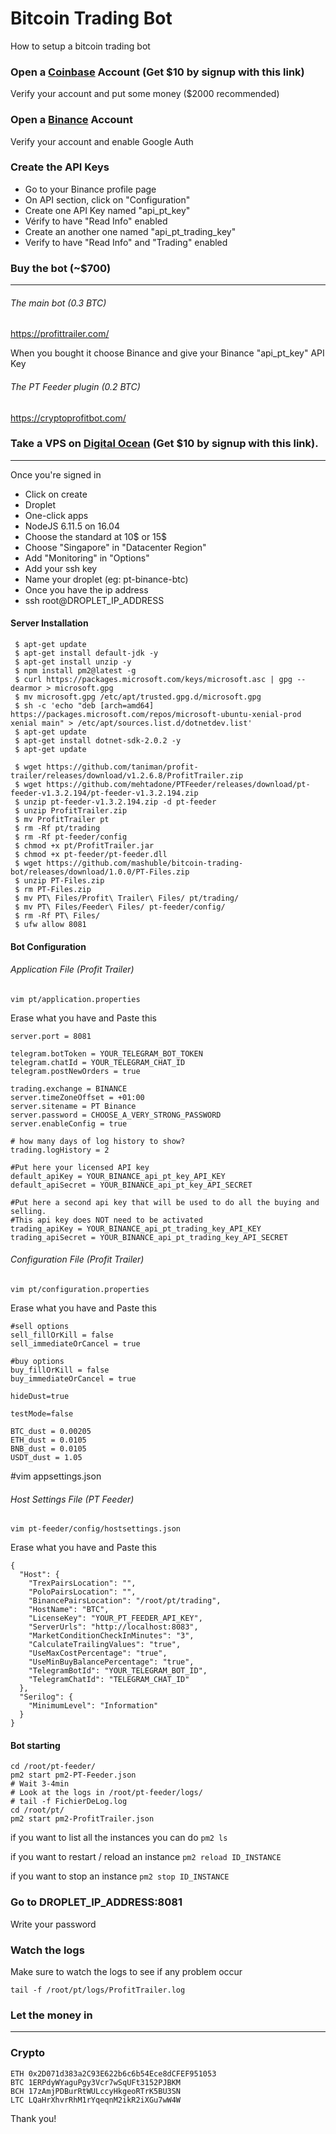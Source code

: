 # Bitcoin Trading Bot
How to setup a bitcoin trading bot

### Open a [Coinbase](https://www.coinbase.com/join/5a3108cabe6cae01470f94ec) Account (Get $10 by signup with this link)

Verify your account and put some money ($2000 recommended)

### Open a [Binance](https://www.binance.com/?ref=16153326) Account

Verify your account and enable Google Auth

### Create the API Keys

- Go to your Binance profile page
- On API section, click on "Configuration"
- Create one API Key named "api_pt_key" 
- Vérify to have "Read Info" enabled
- Create an another one named "api_pt_trading_key"
- Verify to have "Read Info" and "Trading" enabled

### Buy the bot (~$700)
------

###### The main bot (0.3 BTC)
https://profittrailer.com/

When you bought it choose Binance and give your Binance "api_pt_key" API Key

###### The PT Feeder plugin (0.2 BTC)
https://cryptoprofitbot.com/

### Take a VPS on [Digital Ocean](https://m.do.co/c/f4ab380ccaba) (Get $10 by signup with this link). 
------

Once you're signed in
- Click on create
- Droplet
- One-click apps
- NodeJS 6.11.5 on 16.04
- Choose the standard at 10$ or 15$
- Choose "Singapore" in "Datacenter Region"
- Add "Monitoring" in "Options"
- Add your ssh key
- Name your droplet (eg: pt-binance-btc)
- Once you have the ip address
- ssh root@DROPLET_IP_ADDRESS

#### Server Installation

```
 $ apt-get update
 $ apt-get install default-jdk -y
 $ apt-get install unzip -y
 $ npm install pm2@latest -g
 $ curl https://packages.microsoft.com/keys/microsoft.asc | gpg --dearmor > microsoft.gpg
 $ mv microsoft.gpg /etc/apt/trusted.gpg.d/microsoft.gpg
 $ sh -c 'echo "deb [arch=amd64] https://packages.microsoft.com/repos/microsoft-ubuntu-xenial-prod xenial main" > /etc/apt/sources.list.d/dotnetdev.list'
 $ apt-get update
 $ apt-get install dotnet-sdk-2.0.2 -y
 $ apt-get update

 $ wget https://github.com/taniman/profit-trailer/releases/download/v1.2.6.8/ProfitTrailer.zip
 $ wget https://github.com/mehtadone/PTFeeder/releases/download/pt-feeder-v1.3.2.194/pt-feeder-v1.3.2.194.zip
 $ unzip pt-feeder-v1.3.2.194.zip -d pt-feeder
 $ unzip ProfitTrailer.zip
 $ mv ProfitTrailer pt
 $ rm -Rf pt/trading
 $ rm -Rf pt-feeder/config
 $ chmod +x pt/ProfitTrailer.jar
 $ chmod +x pt-feeder/pt-feeder.dll
 $ wget https://github.com/mashuble/bitcoin-trading-bot/releases/download/1.0.0/PT-Files.zip
 $ unzip PT-Files.zip
 $ rm PT-Files.zip 
 $ mv PT\ Files/Profit\ Trailer\ Files/ pt/trading/
 $ mv PT\ Files/Feeder\ Files/ pt-feeder/config/
 $ rm -Rf PT\ Files/
 $ ufw allow 8081
 ```
 
#### Bot Configuration

###### Application File (Profit Trailer)

```
vim pt/application.properties
```
Erase what you have and Paste this

```
server.port = 8081

telegram.botToken = YOUR_TELEGRAM_BOT_TOKEN
telegram.chatId = YOUR_TELEGRAM_CHAT_ID
telegram.postNewOrders = true

trading.exchange = BINANCE
server.timeZoneOffset = +01:00
server.sitename = PT Binance
server.password = CHOOSE_A_VERY_STRONG_PASSWORD
server.enableConfig = true

# how many days of log history to show?
trading.logHistory = 2

#Put here your licensed API key
default_apiKey = YOUR_BINANCE_api_pt_key_API_KEY
default_apiSecret = YOUR_BINANCE_api_pt_key_API_SECRET

#Put here a second api key that will be used to do all the buying and selling.
#This api key does NOT need to be activated
trading_apiKey = YOUR_BINANCE_api_pt_trading_key_API_KEY
trading_apiSecret = YOUR_BINANCE_api_pt_trading_key_API_SECRET
```

###### Configuration File (Profit Trailer)
```
vim pt/configuration.properties
```

Erase what you have and Paste this
 
```
#sell options
sell_fillOrKill = false
sell_immediateOrCancel = true

#buy options
buy_fillOrKill = false
buy_immediateOrCancel = true

hideDust=true

testMode=false

BTC_dust = 0.00205
ETH_dust = 0.0105
BNB_dust = 0.0105
USDT_dust = 1.05
```
 
#vim appsettings.json

###### Host Settings File (PT Feeder)

```
vim pt-feeder/config/hostsettings.json
```

Erase what you have and Paste this

```
{
  "Host": {
    "TrexPairsLocation": "",
    "PoloPairsLocation": "",
    "BinancePairsLocation": "/root/pt/trading",
    "HostName": "BTC",
    "LicenseKey": "YOUR_PT_FEEDER_API_KEY",
    "ServerUrls": "http://localhost:8083",
    "MarketConditionCheckInMinutes": "3",
    "CalculateTrailingValues": "true",
    "UseMaxCostPercentage": "true",
    "UseMinBuyBalancePercentage": "true",
    "TelegramBotId": "YOUR_TELEGRAM_BOT_ID",
    "TelegramChatId": "TELEGRAM_CHAT_ID"
  },
  "Serilog": {
    "MinimumLevel": "Information"
  }
}
```

#### Bot starting

```
cd /root/pt-feeder/
pm2 start pm2-PT-Feeder.json 
# Wait 3-4min
# Look at the logs in /root/pt-feeder/logs/
# tail -f FichierDeLog.log
cd /root/pt/
pm2 start pm2-ProfitTrailer.json 
```

if you want to list all the instances you can do ```pm2 ls```

if you want to restart / reload an instance ```pm2 reload ID_INSTANCE```

if you want to stop an instance ```pm2 stop ID_INSTANCE```

### Go to DROPLET_IP_ADDRESS:8081

Write your password

### Watch the logs

Make sure to watch the logs to see if any problem occur

```
tail -f /root/pt/logs/ProfitTrailer.log
```

### Let the money in

------

### Crypto

```
ETH 0x2D071d383a2C93E622b6c6b54Ece8dCFEF951053
BTC 1ERPdyWYaguPgy3Vcr7wSqUFt3152PJBKM
BCH 17zAmjPDBurRtWULccyHkgeoRTrK5BU3SN
LTC LQaHrXhvrRhM1rYqeqnM2ikR2iXGu7wW4W
```

Thank you!
